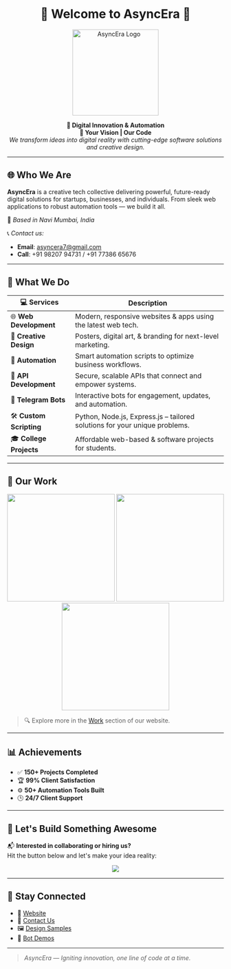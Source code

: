 <h1 align="center">🚀 Welcome to AsyncEra 👾</h1>
<p align="center">
  <img src="https://github.com/AsyncEra/brand-assets/blob/main/logo.png" alt="AsyncEra Logo" width="200"/>
</p>

<p align="center">
  <b>🔹 Digital Innovation & Automation</b><br>
  <b>🔹 Your Vision | Our Code</b><br>
  <i>We transform ideas into digital reality with cutting-edge software solutions and creative design.</i>
</p>

---

## 🌐 Who We Are

**AsyncEra** is a creative tech collective delivering powerful, future-ready digital solutions for startups, businesses, and individuals. From sleek web applications to robust automation tools — we build it all.

📍 _Based in Navi Mumbai, India_

📞 _Contact us:_
- **Email**: asyncera7@gmail.com
- **Call**: +91 98207 94731 / +91 77386 65676

---

## 💼 What We Do

| 💻 Services             | Description                                                                 |
|------------------------|-----------------------------------------------------------------------------|
| 🌐 **Web Development** | Modern, responsive websites & apps using the latest web tech.              |
| 🎨 **Creative Design** | Posters, digital art, & branding for next-level marketing.                 |
| 🤖 **Automation**       | Smart automation scripts to optimize business workflows.                   |
| 🔌 **API Development**  | Secure, scalable APIs that connect and empower systems.                   |
| 📲 **Telegram Bots**    | Interactive bots for engagement, updates, and automation.                 |
| 🛠 **Custom Scripting** | Python, Node.js, Express.js – tailored solutions for your unique problems. |
| 🎓 **College Projects** | Affordable web-based & software projects for students.                    |

---

## 📸 Our Work

<p align="center">
  <img src="https://github.com/AsyncEra/brand-assets/blob/main/project1.png" width="250"/>
  <img src="https://github.com/AsyncEra/brand-assets/blob/main/project2.png" width="250"/>
  <img src="https://github.com/AsyncEra/brand-assets/blob/main/project3.png" width="250"/>
</p>

> 🔍 Explore more in the [Work](#) section of our website.

---

## 📊 Achievements

- ✅ **150+ Projects Completed**
- 🏆 **99% Client Satisfaction**
- ⚙️ **50+ Automation Tools Built**
- 🕒 **24/7 Client Support**

---

## 🤝 Let's Build Something Awesome

📬 **Interested in collaborating or hiring us?**  
Hit the button below and let's make your idea reality:

<p align="center">
  <a href="mailto:asyncera7@gmail.com"><img src="https://img.shields.io/badge/-Start a Project-blueviolet?style=for-the-badge&logo=gmail" /></a>
</p>

---

## 🌌 Stay Connected

- 🔗 [Website](#)
- 💬 [Contact Us](mailto:asyncera7@gmail.com)
- 🖼 [Design Samples](#)
- 🤖 [Bot Demos](#)

---

> _AsyncEra — Igniting innovation, one line of code at a time._
